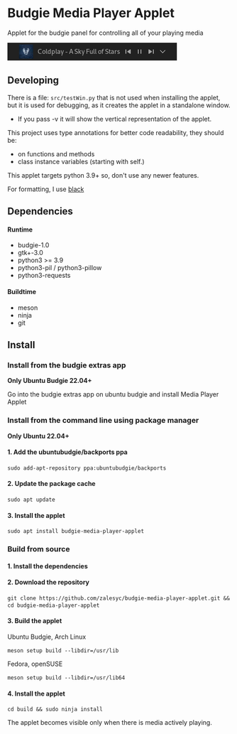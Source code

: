 # Budgie Media Player Applet
Applet for the budgie panel for controlling all of your playing media

![screenshot](screenshot.png)

## Developing
There is a file: `src/testWin.py` that is not used when installing the applet, but it is used for debugging, as it creates the applet in a standalone window.
- If you pass -v it will show the vertical representation of the applet.

This project uses type annotations for better code readability,
they should be:
- on functions and methods
- class instance variables (starting with self.)

This applet targets python 3.9+ so, don't use any newer features.

For formatting, I use [black](https://github.com/psf/black)

## Dependencies
#### Runtime
- budgie-1.0
- gtk+-3.0
- python3 >= 3.9
- python3-pil / python3-pillow
- python3-requests
#### Buildtime
- meson
- ninja
- git

## Install
### Install from the budgie extras app
 **Only Ubuntu Budgie 22.04+**

Go into the budgie extras app on ubuntu budgie and install Media Player Applet

### Install from the command line using package manager
**Only Ubuntu 22.04+**

 #### 1. Add the ubuntubudgie/backports ppa
 ~~~ shell
sudo add-apt-repository ppa:ubuntubudgie/backports
~~~
#### 2. Update the package cache
~~~ shell
sudo apt update
~~~
#### 3. Install the applet
~~~ shell
sudo apt install budgie-media-player-applet
~~~


### Build from source
#### 1. Install the dependencies
#### 2. Download the repository
~~~ shell
git clone https://github.com/zalesyc/budgie-media-player-applet.git && cd budgie-media-player-applet
~~~

#### 3. Build the applet
Ubuntu Budgie, Arch Linux
~~~ shell
meson setup build --libdir=/usr/lib
~~~

Fedora, openSUSE
~~~ shell
meson setup build --libdir=/usr/lib64
~~~

#### 4. Install the applet
~~~ shell
cd build && sudo ninja install
~~~

The applet becomes visible only when there is media actively playing.

